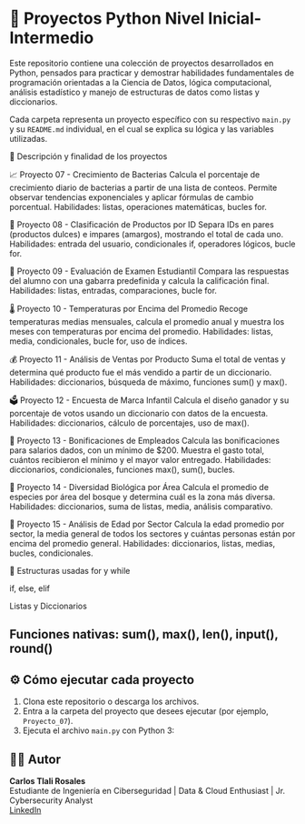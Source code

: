 # 📘 Proyectos Python Nivel Inicial-Intermedio

Este repositorio contiene una colección de proyectos desarrollados en Python, pensados para practicar y demostrar habilidades fundamentales de programación orientadas a la Ciencia de Datos, lógica computacional, análisis estadístico y manejo de estructuras de datos como listas y diccionarios.

Cada carpeta representa un proyecto específico con su respectivo `main.py` y su `README.md` individual, en el cual se explica su lógica y las variables utilizadas.

🧠 Descripción y finalidad de los proyectos

📈 Proyecto 07 - Crecimiento de Bacterias
Calcula el porcentaje de crecimiento diario de bacterias a partir de una lista de conteos. Permite observar tendencias exponenciales y aplicar fórmulas de cambio porcentual.
Habilidades: listas, operaciones matemáticas, bucles for.

🧪 Proyecto 08 - Clasificación de Productos por ID
Separa IDs en pares (productos dulces) e impares (amargos), mostrando el total de cada uno.
Habilidades: entrada del usuario, condicionales if, operadores lógicos, bucle for.

📝 Proyecto 09 - Evaluación de Examen Estudiantil
Compara las respuestas del alumno con una gabarra predefinida y calcula la calificación final.
Habilidades: listas, entradas, comparaciones, bucle for.

🌡️ Proyecto 10 - Temperaturas por Encima del Promedio
Recoge temperaturas medias mensuales, calcula el promedio anual y muestra los meses con temperaturas por encima del promedio.
Habilidades: listas, media, condicionales, bucle for, uso de índices.

💰 Proyecto 11 - Análisis de Ventas por Producto
Suma el total de ventas y determina qué producto fue el más vendido a partir de un diccionario.
Habilidades: diccionarios, búsqueda de máximo, funciones sum() y max().

🗳️ Proyecto 12 - Encuesta de Marca Infantil
Calcula el diseño ganador y su porcentaje de votos usando un diccionario con datos de la encuesta.
Habilidades: diccionarios, cálculo de porcentajes, uso de max().

💸 Proyecto 13 - Bonificaciones de Empleados
Calcula las bonificaciones para salarios dados, con un mínimo de $200. Muestra el gasto total, cuántos recibieron el mínimo y el mayor valor entregado.
Habilidades: diccionarios, condicionales, funciones max(), sum(), bucles.

🌲 Proyecto 14 - Diversidad Biológica por Área
Calcula el promedio de especies por área del bosque y determina cuál es la zona más diversa.
Habilidades: diccionarios, suma de listas, media, análisis comparativo.

👥 Proyecto 15 - Análisis de Edad por Sector
Calcula la edad promedio por sector, la media general de todos los sectores y cuántas personas están por encima del promedio general.
Habilidades: diccionarios, listas, medias, bucles, condicionales.

🧰 Estructuras usadas
for y while

if, else, elif

Listas y Diccionarios

Funciones nativas: sum(), max(), len(), input(), round()
---

## ⚙️ Cómo ejecutar cada proyecto

1. Clona este repositorio o descarga los archivos.
2. Entra a la carpeta del proyecto que desees ejecutar (por ejemplo, `Proyecto_07`).
3. Ejecuta el archivo `main.py` con Python 3:


## 🧑‍💻 Autor

**Carlos Tlali Rosales**  
Estudiante de Ingeniería en Ciberseguridad | Data & Cloud Enthusiast | Jr. Cybersecurity Analyst  
[LinkedIn](https://www.linkedin.com/in/carlostlali/)
